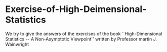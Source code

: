 # Exercise-of-High-Deimensional-Statistics

We try to give the answers of the exercises of the book ``High-Dimensional Statistics -- A Non-Asymptotic Viewpoint'' written by Professor martin J. Wainwright
